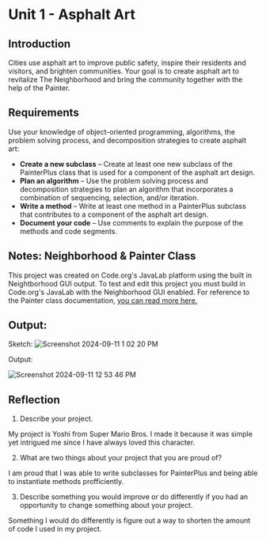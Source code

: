 # Unit 1 - Asphalt Art

## Introduction

Cities use asphalt art to improve public safety, inspire their residents and visitors, and brighten communities. Your goal is to create asphalt art to revitalize The Neighborhood and bring the community together with the help of the Painter.

## Requirements

Use your knowledge of object-oriented programming, algorithms, the problem solving process, and decomposition strategies to create asphalt art:
- **Create a new subclass** – Create at least one new subclass of the PainterPlus class that is used for a component of the asphalt art design.
- **Plan an algorithm** – Use the problem solving process and decomposition strategies to plan an algorithm that incorporates a combination of sequencing, selection, and/or iteration.
- **Write a method** – Write at least one method in a PainterPlus subclass that contributes to a component of the asphalt art design.
- **Document your code** – Use comments to explain the purpose of the methods and code segments.

## Notes: Neighborhood & Painter Class

This project was created on Code.org's JavaLab platform using the built in Neightborhood GUI output. To test and edit this project you must build in Code.org's JavaLab with the Neighborhood GUI enabled. For reference to the Painter class documentation, [you can read more here.](https://studio.code.org/docs/ide/javalab/classes/Painter)

## Output:
Sketch:
![Screenshot 2024-09-11 1 02 20 PM](https://github.com/user-attachments/assets/29673ca4-8ff9-4ea2-b92f-16df9fccda30)

Output:

![Screenshot 2024-09-11 12 53 46 PM](https://github.com/user-attachments/assets/7bba6357-cde8-4d2c-a806-9e6bb67dec6b)

## Reflection

1. Describe your project.

My project is Yoshi from Super Mario Bros. I made it because it was simple yet intrigued me since I have always loved this character.  

2. What are two things about your project that you are proud of?

I am proud that I was able to write subclasses for PainterPlus and being able to instantiate methods profficiently.

3. Describe something you would improve or do differently if you had an opportunity to change something about your project.

Something I would do differently is figure out a way to shorten the amount of code I used in my project.

